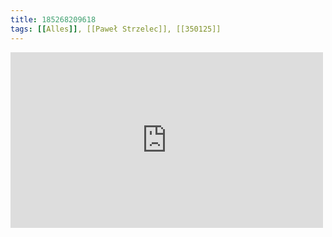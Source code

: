 ```yaml
---
title: 185268209618
tags: [[Alles]], [[Paweł Strzelec]], [[350125]]
---
```

<iframe allow="accelerometer; autoplay; clipboard-write; encrypted-media; gyroscope; picture-in-picture" allowfullscreen="" frameborder="0" height="281" id="youtube_iframe" src="https://www.youtube.com/embed/dUQsO7NqgeI?feature=oembed&amp;enablejsapi=1&amp;origin=https://safe.txmblr.com&amp;wmode=opaque" width="500"></iframe>